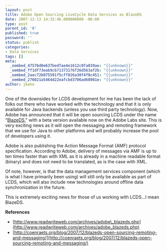 ```yaml
---
layout: post
title: Adobe Open Sourcing LiveCycle Data Services as BlazeDS
date: 2007-12-13 14:32:46.000000000 -06:00
type: post
parent_id: '0'
published: true
password: ''
status: publish
categories:
- Data Services
tags: []
meta:
  _oembed_47576d0e637bed7ae4e1612c0fa839ae: "{{unknown}}"
  _oembed_ff1df73eab9cb71373176f26d563af2b: "{{unknown}}"
  _oembed_2aec72b075591f5cff026a30f4f0c451: "{{unknown}}"
  _oembed_276021a5464d22eafcbd3706ad68981e: "{{unknown}}"
author: jkahn
---
```

One of the downsides for LCDS development for me has been the lack of folks out there who have worked with the technology and that it is only available for Java backends (unless you use third party technology). Now, Adobe has announced that it will be open sourcing LCDS under the name "[BlazeDS](http://labs.adobe.com/technologies/blazeds/)," with a beta version available now on the Adobe Labs site. This is very exciting news as it will open the messaging and remoting framework that we use for Java to other platforms and will probably increase the pool of developers using it.

Adobe is also publishing the Action Message Format (AMF) protocol specification. According to Adobe, delivery of messages via AMF is up to ten times faster than with XML as it is already in a machine readable format (binary) and does not need to be translated, as is the case with XML.

Of note, however, is that the data management services component (which is what I have primarily been using) will still only be available as part of LCDS, which will also include new technologies around offline data synchronization in the future.

This is extremely exciting news for those of us working with LCDS...I mean BlazeDS.

**References**

*   [http://www.readwriteweb.com/archives/adobe\_blazeds.php](http://www.readwriteweb.com/archives/adobe_blazeds.php)
*   [http://coenraets.org/blog/2007/12/blazeds-open-sourcing-remoting-and-messaging/](http://coenraets.org/blog/2007/12/blazeds-open-sourcing-remoting-and-messaging/)